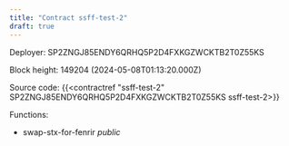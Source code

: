 ```yaml
---
title: "Contract ssff-test-2"
draft: true
---
```

Deployer: SP2ZNGJ85ENDY6QRHQ5P2D4FXKGZWCKTB2T0Z55KS


 



Block height: 149204 (2024-05-08T01:13:20.000Z)

Source code: {{<contractref "ssff-test-2" SP2ZNGJ85ENDY6QRHQ5P2D4FXKGZWCKTB2T0Z55KS ssff-test-2>}}

Functions:

* swap-stx-for-fenrir _public_
